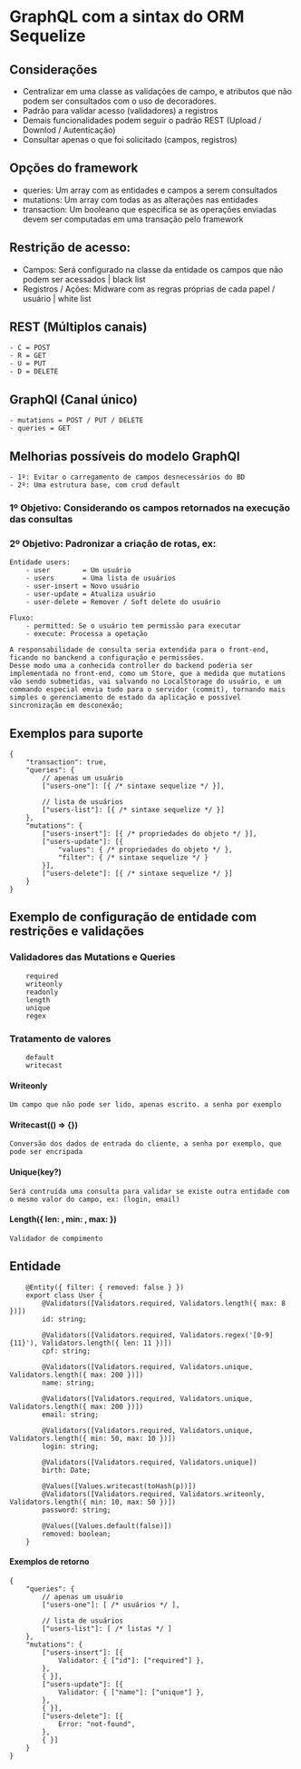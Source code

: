 # GraphQL com a sintax do ORM Sequelize
## Considerações
  - Centralizar em uma classe as validações de campo, e atributos que não podem ser consultados com o uso de decoradores.
  - Padrão para validar acesso (validadores) a registros
  - Demais funcionalidades podem seguir o padrão REST (Upload / Downlod / Autenticação)
  - Consultar apenas o que foi solicitado (campos, registros)

## Opções do framework
  - queries: Um array com as entidades e campos a serem consultados
  - mutations: Um array com todas as as alterações nas entidades
  - transaction: Um booleano que especifica se as operações enviadas devem ser computadas em uma transação pelo framework

## Restrição de acesso: 
  - Campos: Será configurado na classe da entidade os campos que não podem ser acessados | black list
  - Registros / Ações: Midware com as regras próprias de cada papel / usuário | white list
## REST (Múltiplos canais)
    - C = POST
    - R = GET 
    - U = PUT
    - D = DELETE

## GraphQl (Canal único)
    - mutations = POST / PUT / DELETE
    - queries = GET 

## Melhorias possíveis do modelo GraphQl
    - 1º: Evitar o carregamento de campos desnecessários do BD
    - 2º: Uma estrutura base, com crud default

### 1º Objetivo: Considerando os campos retornados na execução das consultas
### 2º Objetivo: Padronizar a criação de rotas, ex:
    Entidade users:
        - user        = Um usuário
        - users       = Uma lista de usuários
        - user-insert = Novo usuário
        - user-update = Atualiza usuário
        - user-delete = Remover / Soft delete do usuário

    Fluxo:
        - permitted: Se o usuário tem permissão para executar
        - execute: Processa a opetação

    A responsabilidade de consulta seria extendida para o front-end,
    ficando no banckend a configuração e permissões.
    Desse modo uma a conhecida controller do backend poderia ser implementada no front-end, como um Store, que a medida que mutations vão sendo submetidas, vai salvando no LocalStorage do usuário, e um commando especial emvia tudo para o servidor (commit), tornando mais simples o gerenciamento de estado da aplicação e possível sincronização em desconexão;
  
## Exemplos para suporte
```POST
{
    "transaction": true,
    "queries": {
        // apenas um usuário
        ["users-one"]: [{ /* sintaxe sequelize */ }],

        // lista de usuários
        ["users-list"]: [{ /* sintaxe sequelize */ }]
    },
    "mutations": {
        ["users-insert"]: [{ /* propriedades do objeto */ }],
        ["users-update"]: [{
            "values": { /* propriedades do objeto */ },
            "filter": { /* sintaxe sequelize */ } 
        }],
        ["users-delete"]: [{ /* sintaxe sequelize */ }]
    }
}
```

## Exemplo de configuração de entidade com restrições e validações
### Validadores das Mutations e Queries
```
    required
    writeonly
    readonly
    length
    unique
    regex
```

### Tratamento de valores
```
    default
    writecast
```

#### Writeonly
    Um campo que não pode ser lido, apenas escrito. a senha por exemplo

#### Writecast(() => {})
    Conversão dos dados de entrada do cliente, a senha por exemplo, que pode ser encripada

#### Unique(key?)
    Será contruída uma consulta para validar se existe outra entidade com o mesmo valor do campo, ex: (login, email)

#### Length({ len: , min: , max: })
    Validador de compimento

## Entidade
```
    @Entity({ filter: { removed: false } })
    export class User {
        @Validators([Validators.required, Validators.length({ max: 8 })])
        id: string;

        @Validators([Validators.required, Validators.regex('[0-9]{11}'), Validators.length({ len: 11 })])
        cpf: string;

        @Validators([Validators.required, Validators.unique, Validators.length({ max: 200 })])
        name: string;
        
        @Validators([Validators.required, Validators.unique, Validators.length({ max: 200 })])
        email: string;

        @Validators([Validators.required, Validators.unique, Validators.length({ min: 50, max: 10 })])
        login: string;
        
        @Validators([Validators.required, Validators.unique])
        birth: Date;

        @Values([Values.writecast(toHash(p))])
        @Validators([Validators.required, Validators.writeonly, Validators.length({ min: 10, max: 50 })])
        password: string;
        
        @Values([Values.default(false)])
        removed: boolean;
    }
```

#### Exemplos de retorno
```
{
    "queries": {
        // apenas um usuário
        ["users-one"]: [ /* usuários */ ],

        // lista de usuários
        ["users-list"]: [ /* listas */ ]
    },
    "mutations": {
        ["users-insert"]: [{ 
            Validator: { ["id"]: ["required"] },
        }, 
        { }],
        ["users-update"]: [{ 
            Validator: { ["name"]: ["unique"] },
        }, 
        { }],
        ["users-delete"]: [{ 
            Error: "not-found",  
        }, 
        { }]
    }
}
```